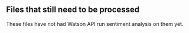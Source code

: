 ## Files that still need to be processed
These files have not had Watson API run sentiment analysis on them yet.
